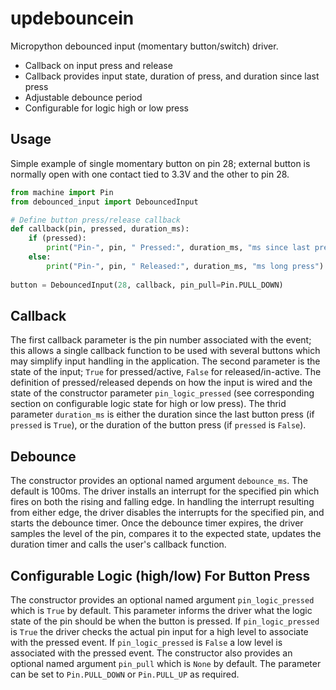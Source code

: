 # updebouncein
Micropython debounced input (momentary button/switch) driver.

* Callback on input press and release
* Callback provides input state, duration of press, and duration since last press
* Adjustable debounce period
* Configurable for logic high or low press  

## Usage
Simple example of single momentary button on pin 28; external button is normally open with one contact tied to 3.3V and the other to pin 28.

```python
from machine import Pin
from debounced_input import DebouncedInput

# Define button press/release callback
def callback(pin, pressed, duration_ms):
    if (pressed):
        print("Pin-", pin, " Pressed:", duration_ms, "ms since last press")
    else:
        print("Pin-", pin, " Released:", duration_ms, "ms long press")
    
button = DebouncedInput(28, callback, pin_pull=Pin.PULL_DOWN)
```

## Callback
The first callback parameter is the pin number associated with the event; this allows a single callback function to be used with several buttons which may simplify input handling in the application.  The second parameter is the state of the input; ```True``` for pressed/active, ```False``` for released/in-active.  The definition of pressed/released depends on how the input is wired and the state of the constructor parameter ```pin_logic_pressed``` (see corresponding section on configurable logic state for high or low press).  The thrid parameter ```duration_ms``` is either the duration since the last button press (if ```pressed``` is ```True```), or the duration of the button press (if ```pressed``` is ```False```).

## Debounce
The constructor provides an optional named argument ```debounce_ms```.  The default is 100ms.  The driver installs an interrupt for the specified pin which fires on both the rising and falling edge.  In handling the interrupt resulting from either edge, the driver disables the interrupts for the specified pin, and starts the debounce timer. Once the debounce timer expires, the driver samples the level of the pin, compares it to the expected state, updates the duration timer and calls the user's callback function.

## Configurable Logic (high/low) For Button Press
The constructor provides an optional named argument ```pin_logic_pressed``` which is ```True``` by default.  This parameter informs the driver what the logic state of the pin should be when the button is pressed.  If ```pin_logic_pressed``` is ```True``` the driver checks the actual pin input for a high level to associate with the pressed event.  If ```pin_logic_pressed``` is ```False``` a low level is associated with the pressed event.  The constructor also provides an optional named argument ```pin_pull``` which is ```None``` by default.  The parameter can be set to ```Pin.PULL_DOWN``` or ```Pin.PULL_UP``` as required.


